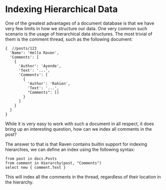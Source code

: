 # Indexing Hierarchical Data

One of the greatest advantages of a document database is that we have very few limits in how we structure our data. One very common such scenario is the usage of hierarchical data structures. The most trivial of them is the comment thread, such as the following document:

    {  //posts/123
      'Name': 'Hello Raven',
      'Comments': [
        {
          'Author': 'Ayende',
          'Text': '...',
          'Comments': [
            {
              'Author': 'Rahien',
              'Text': '...',
              "Comments": []
            }
          ]
        }
      ]
    }

While it is very easy to work with such a document in all respect, it does bring up an interesting question, how can we index all comments in the post?

The answer to that is that Raven contains builtin support for indexing hierarchies, we can define an index using the following syntax:

    from post in docs.Posts
    from comment in Hierarchy(post, "Comments") 
    select new { comment.Text }

This will index all the comments in the thread, regardless of their location in the hierarchy.
